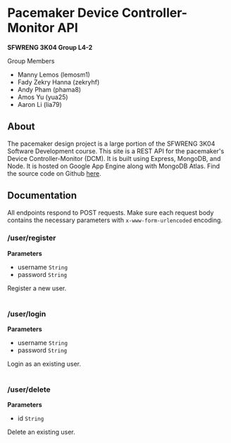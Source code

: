 # Pacemaker Device Controller-Monitor API

**SFWRENG 3K04 Group L4-2**

Group Members
- Manny Lemos (lemosm1)
- Fady Zekry Hanna (zekryhf)
- Andy Pham (phama8)
- Amos Yu (yua25)
- Aaron Li (lia79)

## About

The pacemaker design project is a large portion of the SFWRENG 3K04 Software Development course. This site is a REST API for the pacemaker's Device Controller-Monitor (DCM). It is built using Express, MongoDB, and Node. It is hosted on Google App Engine along with MongoDB Atlas. Find the source code on Github [here](https://github.com/amosyu2000/pacemaker-backend). 

## Documentation

All endpoints respond to POST requests. Make sure each request body contains the necessary parameters with `x-www-form-urlencoded` encoding.

### /user/register

**Parameters**
- username `String`
- password `String`

Register a new user.
<br><br/>

### /user/login

**Parameters**
- username `String`
- password `String`

Login as an existing user.
<br><br/>

### /user/delete

**Parameters**
- id `String`

Delete an existing user.
<br><br/>